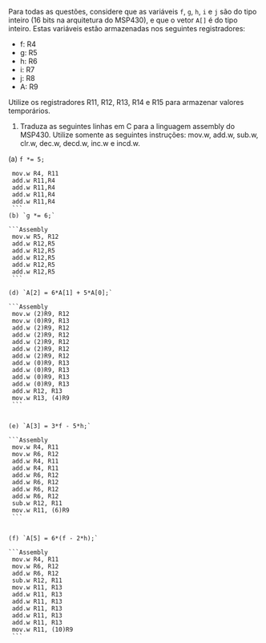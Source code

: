 Para todas as questões, considere que as variáveis `f`, `g`, `h`, `i` e `j` são do tipo inteiro (16 bits na arquitetura do MSP430), e que o vetor `A[]` é do tipo inteiro. Estas variáveis estão armazenadas nos seguintes registradores:

- f: R4
- g: R5
- h: R6
- i: R7
- j: R8
- A: R9

Utilize os registradores R11, R12, R13, R14 e R15 para armazenar valores temporários.

1. Traduza as seguintes linhas em C para a linguagem assembly do MSP430. Utilize somente as seguintes instruções: mov.w, add.w, sub.w, clr.w, dec.w, decd.w, inc.w e incd.w.

(a) `f *= 5;`

   ```Assembly
    mov.w R4, R11
    add.w R11,R4
    add.w R11,R4
    add.w R11,R4
    add.w R11,R4
    ```
(b) `g *= 6;`

```Assembly
    mov.w R5, R12
    add.w R12,R5
    add.w R12,R5
    add.w R12,R5
    add.w R12,R5
    add.w R12,R5
    ```

(d) `A[2] = 6*A[1] + 5*A[0];`

```Assembly
    mov.w (2)R9, R12
    mov.w (0)R9, R13
    add.w (2)R9, R12
    add.w (2)R9, R12
    add.w (2)R9, R12
    add.w (2)R9, R12
    add.w (2)R9, R12
    add.w (0)R9, R13
    add.w (0)R9, R13
    add.w (0)R9, R13
    add.w (0)R9, R13
    add.w R12, R13
    mov.w R13, (4)R9
    ```
    
  
(e) `A[3] = 3*f - 5*h;`

```Assembly
    mov.w R4, R11
    mov.w R6, R12
    add.w R4, R11
    add.w R4, R11
    add.w R6, R12
    add.w R6, R12
    add.w R6, R12
    add.w R6, R12
    sub.w R12, R11
    mov.w R11, (6)R9
    ```
    

(f) `A[5] = 6*(f - 2*h);`

```Assembly
    mov.w R4, R11
    mov.w R6, R12
    add.w R6, R12
    sub.w R12, R11
    mov.w R11, R13
    add.w R11, R13
    add.w R11, R13
    add.w R11, R13
    add.w R11, R13
    add.w R11, R13
    mov.w R11, (10)R9
    ```
    
